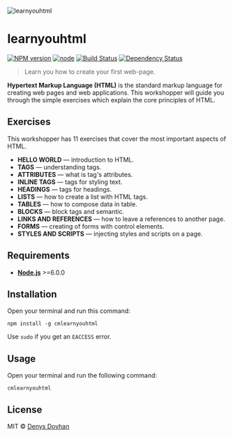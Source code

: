 ![learnyouhtml](./preview.png)

# learnyouhtml

[![NPM version][npm-image]][npm-url]
[![node][node-image]][node-url]
[![Build Status][buildstat-image]][buildstat-url]
[![Dependency Status][depstat-image]][depstat-url]

> Learn you how to create your first web-page.

**Hypertext Markup Language (HTML)** is the standard markup language for creating web pages and web applications. This workshopper will guide you through the simple exercises which explain the core principles of HTML.

## Exercises

This workshopper has 11 exercises that cover the most important aspects of HTML.

* **HELLO WORLD** — introduction to HTML.
* **TAGS** — understanding tags.
* **ATTRIBUTES** — what is tag's attributes.
* **INLINE TAGS** — tags for styling text.
* **HEADINGS** — tags for headings.
* **LISTS** — how to create a list with HTML tags.
* **TABLES** — how to compose data in table.
* **BLOCKS** — block tags and semantic.
* **LINKS AND REFERENCES** — how to leave a references to another page.
* **FORMS** — creating of forms with control elements.
* **STYLES AND SCRIPTS** — injecting styles and scripts on a page.

## Requirements

* [**Node.js**](node-url) >=6.0.0

## Installation

Open your terminal and run this command:

```
npm install -g cmlearnyouhtml
```

Use `sudo` if you get an `EACCESS` error.

## Usage

Open your terminal and run the following command:

```
cmlearnyouhtml
```

## License

MIT © [Denys Dovhan](http://denysdovhan.com)

<!-- References -->

[html]: https://en.wikipedia.org/wiki/HTML

<!-- Badges -->

[npm-url]: https://npmjs.org/package/learnyouhtml
[npm-image]: https://img.shields.io/npm/v/learnyouhtml.svg?style=flat-square

[node-url]: https://nodejs.org/en/download/
[node-image]: https://img.shields.io/node/v/learnyouhtml.svg?style=flat-square

[depstat-url]: https://david-dm.org/denysdovhan/learnyouhtml
[depstat-image]: https://david-dm.org/denysdovhan/learnyouhtml.svg?style=flat-square

[buildstat-url]: https://travis-ci.org/denysdovhan/learnyouhtml
[buildstat-image]: https://img.shields.io/travis/denysdovhan/learnyouhtml.svg?style=flat-square
